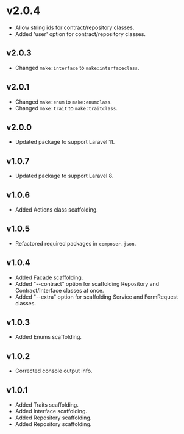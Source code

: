 # v2.0.4

- Allow string ids for contract/repository classes.
- Added 'user' option for contract/repository classes.

## v2.0.3

- Changed `make:interface`  to `make:interfaceclass`.

## v2.0.1

- Changed `make:enum`  to `make:enumclass`.
- Changed `make:trait`  to `make:traitclass`.

## v2.0.0

- Updated package to support Laravel 11.

## v1.0.7

- Updated package to support Laravel 8.

## v1.0.6

- Added Actions class scaffolding.

## v1.0.5

- Refactored required packages in `composer.json`.

## v1.0.4

- Added Facade scaffolding.
- Added "--contract" option for scaffolding Repository and Contract/Interface classes at once.
- Added "--extra" option for scaffolding Service and FormRequest classes.

## v1.0.3

- Added Enums scaffolding.

## v1.0.2

- Corrected console output info.

## v1.0.1

- Added Traits scaffolding.
- Added Interface scaffolding.
- Added Repository scaffolding.
- Added Repository scaffolding.
